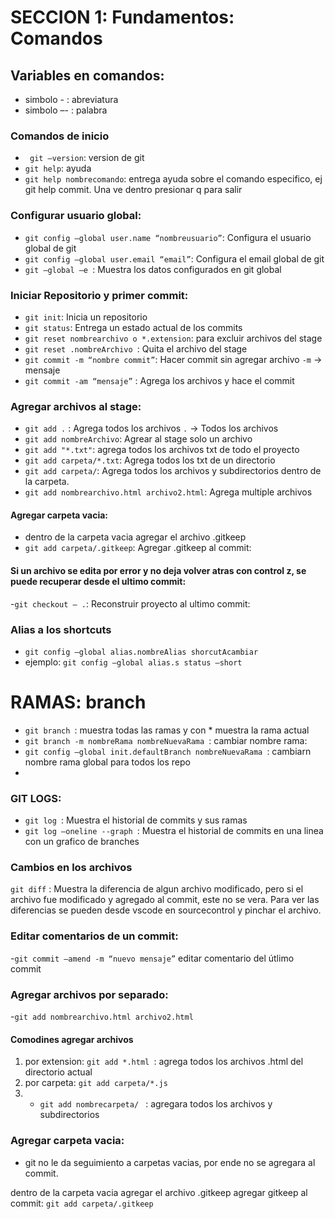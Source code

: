 # SECCION 1: Fundamentos: Comandos
## Variables en comandos:
- simbolo - : abreviatura
- simbolo –- : palabra

### Comandos de inicio

- ``` git –version```: version de git
- ```git help```: ayuda
- ```git help nombrecomando```: entrega ayuda sobre el comando especifico, ej git help commit. Una ve dentro presionar q para salir

### Configurar usuario global:
- ```git config –global user.name “nombreusuario”```: Configura el usuario global de git
- ```git config –global user.email “email”```: Configura el email global de git
- ```git –global –e ```: Muestra los datos configurados en git global

### Iniciar Repositorio y primer commit: 
- ```git init```: Inicia un repositorio
- ```git status```: Entrega un estado actual de los commits
- ```git reset nombrearchivo o *.extension```: para excluir archivos del stage
- ```git reset .nombreArchivo ```: Quita el archivo del stage
- ```git commit -m “nombre commit”```: Hacer commit sin agregar archivo ```-m``` -> mensaje
- ```git commit -am “mensaje”``` : Agrega los archivos y hace el commit

### Agregar archivos al stage:
- ```git add .``` : Agrega todos los archivos ```.``` -> Todos los archivos
- ```git add nombreArchivo```: Agrear al stage solo un archivo 
- ```git add "*.txt"```:  agrega todos los archivos txt de todo el proyecto
- ```git add carpeta/*.txt```: Agrega todos los txt de un directorio
- ```git add carpeta/```: Agrega todos los archivos y subdirectorios dentro de la carpeta.
- ```git add nombrearchivo.html archivo2.html```: Agrega multiple archivos


#### Agregar carpeta vacia:
- dentro de la carpeta vacia agregar el archivo .gitkeep
- ```git add carpeta/.gitkeep```: Agregar .gitkeep al commit: 

#### Si un archivo se edita por error y no deja volver atras con control z, se puede recuperar desde el ultimo commit:
-```git checkout – .```: Reconstruir proyecto al ultimo commit: 

### Alias a los shortcuts
- ```git config –global alias.nombreAlias shorcutAcambiar```
- ejemplo: ```git config –global alias.s status –short```

# RAMAS: branch
- ```git branch ```: muestra todas las ramas y con * muestra la rama actual
- ```git branch -m nombreRama nombreNuevaRama ```: cambiar nombre rama: 
- ```git config –global init.defaultBranch nombreNuevaRama ```: cambiarn nombre rama global para todos los repo
- 
### GIT LOGS:
- ```git log ```: Muestra el historial de commits y sus ramas
- ```git log –oneline --graph ```: Muestra el historial de commits en una linea con un grafico de branches

### Cambios en los archivos
```git diff``` : Muestra la diferencia de algun archivo modificado, pero si el archivo fue modificado y agregado al commit, este no se vera. Para ver las diferencias se pueden desde vscode en sourcecontrol y pinchar el archivo.

### Editar comentarios de un commit: 
-```git commit –amend -m “nuevo mensaje”``` editar comentario del útlimo commit

### Agregar archivos por separado:
-```git add nombrearchivo.html archivo2.html ```

#### Comodines agregar archivos
1. por extension: ```git add *.html ```: agrega todos los archivos .html del directorio actual
2. por carpeta:  ```git add carpeta/*.js ```
3. -  ```git add nombrecarpeta/ ``` : agregara todos los archivos y subdirectorios


### Agregar carpeta vacia:
- git no le da seguimiento a carpetas vacias, por ende no se agregara al commit.

dentro de la carpeta vacia agregar el archivo .gitkeep
agregar gitkeep al commit: ``` git add carpeta/.gitkeep ```

